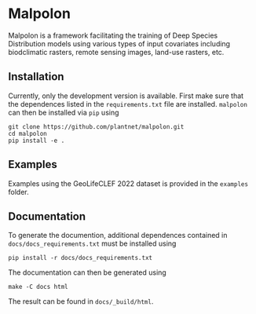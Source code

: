 # Malpolon

Malpolon is a framework facilitating the training of Deep Species Distribution models using various types of input covariates including biodclimatic rasters, remote sensing images, land-use rasters, etc. 

## Installation

Currently, only the development version is available.
First make sure that the dependences listed in the `requirements.txt` file are installed.
`malpolon` can then be installed via `pip` using

```script
git clone https://github.com/plantnet/malpolon.git
cd malpolon
pip install -e .
```

## Examples

Examples using the GeoLifeCLEF 2022 dataset is provided in the `examples` folder.


## Documentation

To generate the documention, additional dependences contained in `docs/docs_requirements.txt` must be installed using

```script
pip install -r docs/docs_requirements.txt
```

The documentation can then be generated using

```script
make -C docs html
```

The result can be found in `docs/_build/html`.
